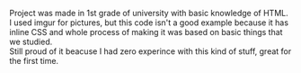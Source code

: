 Project was made in 1st grade of university with basic knowledge of HTML.<br>
I used imgur for pictures, but this code isn't a good example because it has inline CSS and whole process of making it was based on basic things that we studied.<br>
Still proud of it beacuse I had zero experince with this kind of stuff, great for the first time.